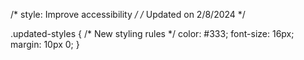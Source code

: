 /* style: Improve accessibility */
/* Updated on 2/8/2024 */

.updated-styles {
  /* New styling rules */
  color: #333;
  font-size: 16px;
  margin: 10px 0;
}